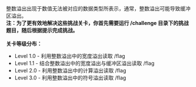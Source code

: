 整数溢出出现于数值无法被对应的数据类型所表示，通常，整数溢出可能导致缓冲区溢出。  
**注：为了更有效地解决这些挑战关卡，你首先需要运行 /challenge 目录下的挑战题目，随后根据提示完成挑战。**
\
\
**关卡等级分布：**
- Level 1.0 - 利用整数溢出中的宽度溢出读取 /flag
- Level 1.1 - 结合整数溢出中的宽度溢出与缓冲区溢出读取 /flag
- Level 2.0 - 利用整数溢出中的计算溢出读取 /flag
- Level 3.0 - 利用整数溢出中的符号溢出读取 /flag
